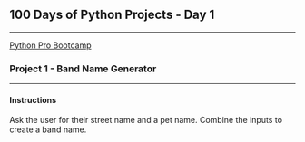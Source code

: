 ## 100 Days of Python Projects - Day 1
***
[Python Pro Bootcamp](https://uc-cs.udemy.com/course/100-days-of-code/learn/lecture/20499928#overview "Udemy Course")

### Project 1 - Band Name Generator 
***
#### Instructions
Ask the user for their street name and a pet name.
Combine the inputs to create a band name.
